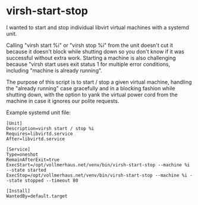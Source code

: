 virsh-start-stop
===

I wanted to start and stop individual libvirt virtual machines with a systemd unit.

Calling "virsh start %i" or "virsh stop %i" from the unit doesn't cut it because it doesn't block while
shutting down so you don't know if it was successful without extra work.
Starting a machine is also challenging because "virsh start uses exit status 1 for multiple error conditions,
including "machine is already running".

The purpose of this script is to start / stop a given virtual machine, handling the "already running" case gracefully
and in a blocking fashion while shutting down, with the option to yank the virtual power cord from the machine in case
it ignores our polite requests.

Example systemd unit file:
```
[Unit]
Description=virsh start / stop %i
Requires=libvirtd.service
After=libvirtd.service

[Service]
Type=oneshot
RemainAfterExit=true
ExecStart=/opt/vollmerhaus.net/venv/bin/virsh-start-stop --machine %i --state started
ExecStop=/opt/vollmerhaus.net/venv/bin/virsh-start-stop --machine %i --state stopped --timeout 80

[Install]
WantedBy=default.target
```

